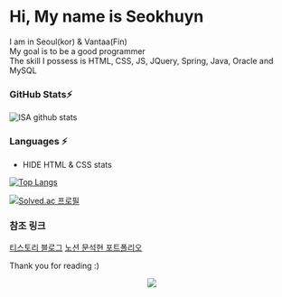  # Hi, My name is Seokhuyn 
  I am in Seoul(kor) & Vantaa(Fin)   
  My goal is to be a good programmer     
  The skill I possess is HTML, CSS, JS, JQuery, Spring, Java, Oracle and MySQL   
  
  ### GitHub Stats⚡
![ISA github stats](https://github-readme-stats.vercel.app/api?username=MoonSeokHyun&count_private=true&show_icons=true&theme=radical)
  
  ### Languages ⚡
* HIDE HTML & CSS stats

[![Top Langs](https://github-readme-stats.vercel.app/api/top-langs/?username=MoonSeokHyun&langs_count=10&hide=html,css&layout=compact)](https://github.com/anuraghazra/github-readme-stats)

[![Solved.ac
프로필](http://mazassumnida.wtf/api/generate_badge?boj={handle})](https://solved.ac/{mls0000})

### 참조 링크
[티스토리 블로그](https://devofroad.tistory.com/) 
[노션 문석현 포트폴리오](https://omniscient-hole-b24.notion.site/9819466d49304566bd3de5d62c62f1e5)

  Thank you for reading :)
<p align="center">
  <a href="https://hits.seeyoufarm.com"><img src="https://hits.seeyoufarm.com/api/count/incr/badge.svg?url=https%3A%2F%2Fgithub.com%2FMoonSeokHyun&count_bg=%234490E7&title_bg=%2386757E&icon=github.svg&icon_color=%23E1DEDE&title=hits&edge_flat=false"/></a>
</p>


